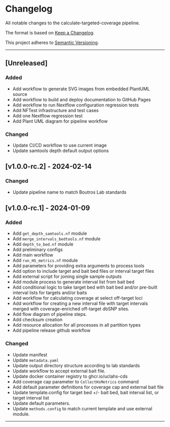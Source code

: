 # Changelog
All notable changes to the calculate-targeted-coverage pipeline.

The format is based on [Keep a Changelog](https://keepachangelog.com/en/1.0.0/).

This project adheres to [Semantic Versioning](https://semver.org/spec/v2.0.0.html).

---

## [Unreleased]
### Added
- Add workflow to generate SVG images from embedded PlantUML source
- Add workflow to build and deploy documentation to GitHub Pages
- Add workflow to run Nextflow configuration regression tests
- Add NFTest infrastructure and test cases
- Add one Nextflow regression test
- Add Plant UML diagram for pipeline workflow

### Changed
- Update CI/CD workflow to use current image
- Update samtools depth default output options

## [v1.0.0-rc.2] - 2024-02-14
### Changed
- Update pipeline name to match Boutros Lab standards

## [v1.0.0-rc.1] - 2024-01-09
### Added
- Add `get_depth_samtools.nf` module
- Add `merge_intervals_bedtools.nf` module
- Add `depth_to_bed.nf` module
- Add preliminary configs
- Add main workflow
- Add `run_HS_metrics.nf` module
- Add parameters for providing extra arguments to process tools
- Add option to include target and bait bed files or interval target files
- Add external script for joining single sample outputs
- Add module process to generate interval list from bait bed
- Add conditional logic to take target bed with bait bed and/or pre-built interval lists for targets and/or baits
- Add workflow for calculating coverage at select off-target loci
- Add workflow for creating a new interval file with target intervals merged with coverage-enriched off-target dbSNP sites.
- Add flow diagram of pipeline steps.
- Add checksum creation
- Add resource allocation for all processes in all partition types
- Add pipeline release github workflow

### Changed
- Update manifest
- Update `metadata.yaml`
- Update output directory structure according to lab standards
- Update workflow to accept external bait file.
- Update docker container registry to ghcr.io/uclahs-cds
- Add coverage cap parameter to `CollectHsMetrics` command
- Add default parameter definitions for coverage cap and external bait file
- Update template.config for target bed +/- bait bed, bait interval list, or target interval list
- Update default parameters.
- Update `methods.config` to match current template and use external module.
---

